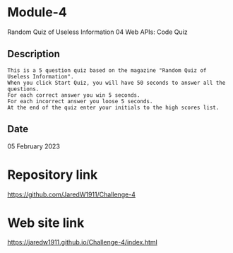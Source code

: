 # Module-4

Random Quiz of Useless Information
04 Web APIs: Code Quiz

## Description

    This is a 5 question quiz based on the magazine "Random Quiz of Useless Information". 
    When you click Start Quiz, you will have 50 seconds to answer all the questions.
    For each correct answer you win 5 seconds.
    For each incorrect answer you loose 5 seconds.
    At the end of the quiz enter your initials to the high scores list.

## Date

  05 February 2023
  
# Repository link

https://github.com/JaredW1911/Challenge-4

# Web site link

https://jaredw1911.github.io/Challenge-4/index.html
